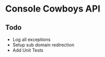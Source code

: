 # Console Cowboys API

## Todo

- Log all exceptions
- Setup sub domain redirection
- Add Unit Tests
 
 
 
